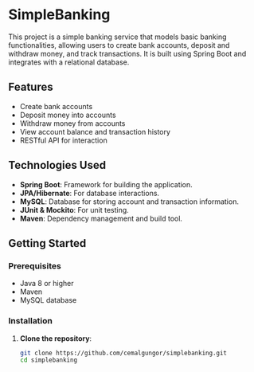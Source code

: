 # SimpleBanking

This project is a simple banking service that models basic banking functionalities, allowing users to create bank accounts, deposit and withdraw money, and track transactions. It is built using Spring Boot and integrates with a relational database.

## Features

- Create bank accounts
- Deposit money into accounts
- Withdraw money from accounts
- View account balance and transaction history
- RESTful API for interaction

## Technologies Used

- **Spring Boot**: Framework for building the application.
- **JPA/Hibernate**: For database interactions.
- **MySQL**: Database for storing account and transaction information.
- **JUnit & Mockito**: For unit testing.
- **Maven**: Dependency management and build tool.

## Getting Started

### Prerequisites

- Java 8 or higher
- Maven
- MySQL database

### Installation

1. **Clone the repository**:
   ```bash
   git clone https://github.com/cemalgungor/simplebanking.git
   cd simplebanking
